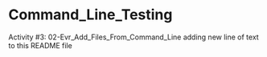 # Command_Line_Testing
Activity #3:  02-Evr_Add_Files_From_Command_Line
adding new line of text to this README file
